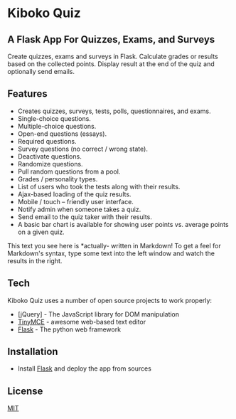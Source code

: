 # Kiboko Quiz
## A Flask App For Quizzes, Exams, and Surveys

Create quizzes, exams and surveys in Flask. Calculate grades or results based on the collected points. Display result at the end of the quiz and optionally send emails.

## Features
- Creates quizzes, surveys, tests, polls, questionnaires, and exams.
- Single-choice questions.
- Multiple-choice questions.
- Open-end questions (essays).
- Required questions.
- Survey questions (no correct / wrong state).
- Deactivate questions.
- Randomize questions.
- Pull random questions from a pool.
- Grades / personality types.
- List of users who took the tests along with their results.
- Ajax-based loading of the quiz results.
- Mobile / touch – friendly user interface.
- Notify admin when someone takes a quiz.
- Send email to the quiz taker with their results.
- A basic bar chart is available for showing user points vs. average points on a given quiz.

This text you see here is *actually- written in Markdown! To get a feel
for Markdown's syntax, type some text into the left window and
watch the results in the right.

## Tech

Kiboko Quiz uses a number of open source projects to work properly:

- [jQuery] - The JavaScript library for DOM manipulation
- [TinyMCE](https://www.tiny.cloud/) - awesome web-based text editor
- [Flask](https://flask.palletsprojects.com/en/2.0.x/) - The python web framework

## Installation

- Install [Flask](https://flask.palletsprojects.com/en/2.0.x/) and deploy the app from sources

## License

[MIT](https://opensource.org/licenses/MIT)